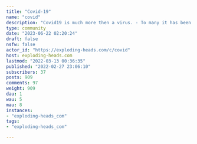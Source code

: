 ```yaml
---
title: "Covid-19" 
name: "covid"
description: "Covid19 is much more then a virus. - To many it has been a tool to grab power over the masses, - To others it has been a money making machine, - Others mourn the loss of family and friends to the virus or its treatment protocols- Many fear the biggest catastrophe is still to come from the long tail effects of the vaccines aka gene therapy. Covid has destroyed the trust many had in government, the medical establishment, their doctors and pharmacists, and main stream media."
type: community
date: "2023-06-22 02:20:24"
draft: false
nsfw: false
actor_id: "https://exploding-heads.com/c/covid"
host: exploding-heads.com
lastmod: "2022-03-13 00:36:35"
published: "2022-02-27 23:06:10"
subscribers: 37
posts: 909
comments: 97
weight: 909
dau: 1
wau: 5
mau: 8
instances:
- "exploding-heads_com"
tags: 
- "exploding-heads_com"

---
```

